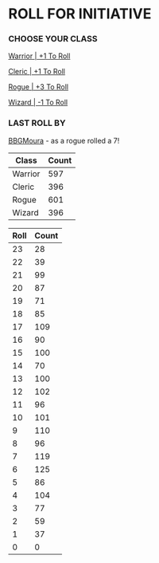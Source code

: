 # ROLL FOR INITIATIVE
### CHOOSE YOUR CLASS

[Warrior | +1 To Roll](https://github.com/benjaminsampica/benjaminsampica/issues/new?title=roll%7Cwarrior&body=Just+click+%27Submit+new+issue%27.)

[Cleric | +1 To Roll](https://github.com/benjaminsampica/benjaminsampica/issues/new?title=roll%7Ccleric&body=Just+click+%27Submit+new+issue%27.)

[Rogue | +3 To Roll](https://github.com/benjaminsampica/benjaminsampica/issues/new?title=roll%7Crogue&body=Just+click+%27Submit+new+issue%27.)

[Wizard | -1 To Roll](https://github.com/benjaminsampica/benjaminsampica/issues/new?title=roll%7Cwizard&body=Just+click+%27Submit+new+issue%27.)
### LAST ROLL BY
[BBGMoura](https://www.github.com/BBGMoura) - as a rogue rolled a 7!

|Class|Count|
|-|-|
|Warrior|597|
|Cleric|396|
|Rogue|601|
|Wizard|396|

|Roll|Count|
|-|-|
|23|28
|22|39
|21|99
|20|87
|19|71
|18|85
|17|109
|16|90
|15|100
|14|70
|13|100
|12|102
|11|96
|10|101
|9|110
|8|96
|7|119
|6|125
|5|86
|4|104
|3|77
|2|59
|1|37
|0|0
